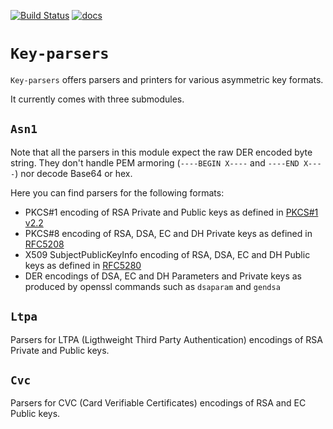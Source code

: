 [![Build Status](https://travis-ci.org/cryptosense/key-parsers.svg?branch=master)](https://travis-ci.org/cryptosense/key-parsers) [![docs](https://img.shields.io/badge/doc-online-blue.svg)](https://cryptosense.github.io/key-parsers/doc/)

# `Key-parsers`

`Key-parsers` offers parsers and printers for various asymmetric key formats.

It currently comes with three submodules.

## `Asn1`

Note that all the parsers in this module expect the raw DER encoded byte string. They don't handle
PEM armoring (`----BEGIN X----` and `----END X----`) nor decode Base64 or hex.

Here you can find parsers for the following formats:

  - PKCS#1 encoding of RSA Private and Public keys as defined in
[PKCS#1 v2.2](https://tools.ietf.org/html/rfc8017#appendix-A)
  - PKCS#8 encoding of RSA, DSA, EC and DH Private keys as defined in
[RFC5208](https://tools.ietf.org/html/rfc5208#section-5)
  - X509 SubjectPublicKeyInfo encoding of RSA, DSA, EC and DH Public keys as defined in
[RFC5280](https://tools.ietf.org/html/rfc5280#appendix-A)
  - DER encodings of DSA, EC and DH Parameters and Private keys as produced by openssl
commands such as `dsaparam` and `gendsa`

## `Ltpa`

Parsers for LTPA (Ligthweight Third Party Authentication) encodings of RSA Private and Public keys.

## `Cvc`

Parsers for CVC (Card Verifiable Certificates) encodings of RSA and EC Public keys.
